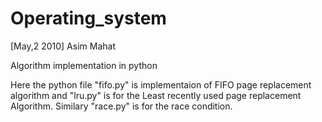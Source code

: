 
# Operating_system
[May,2 2010]
Asim Mahat

Algorithm implementation in python

Here the python file "fifo.py" is implementaion of FIFO page replacement algorithm and "lru.py" is for the Least recently used page replacement Algorithm.
Similary "race.py" is for the race condition.
